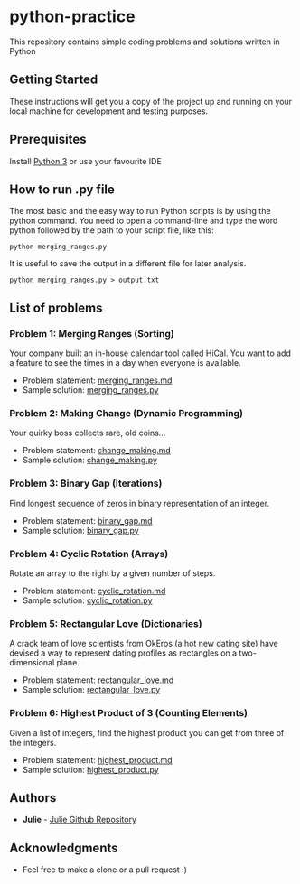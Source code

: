 # python-practice
This repository contains simple coding problems and solutions written in Python

## Getting Started
These instructions will get you a copy of the project up and running on your local machine for development and testing purposes.

## Prerequisites
Install [Python 3](https://www.python.org/downloads/) or use your favourite IDE

## How to run .py file
The most basic and the easy way to run Python scripts is by using the python command.
You need to open a command-line and type the word python followed by the path to your script file, like this:
```
python merging_ranges.py
```
It is useful to save the output in a different file for later analysis.
```
python merging_ranges.py > output.txt
```

## List of problems
### Problem 1: Merging Ranges (Sorting)
Your company built an in-house calendar tool called HiCal.
You want to add a feature to see the times in a day when everyone is available.
* Problem statement: [merging_ranges.md](https://github.com/juliehub/python-practice/blob/master/merging_ranges.md)
* Sample solution: [merging_ranges.py](https://github.com/juliehub/python-practice/blob/master/merging_ranges.py)

### Problem 2: Making Change (Dynamic Programming)
Your quirky boss collects rare, old coins...
* Problem statement: [change_making.md](https://github.com/juliehub/python-practice/blob/master/change_making.md)
* Sample solution: [change_making.py](https://github.com/juliehub/python-practice/blob/master/change_making.py)

### Problem 3: Binary Gap (Iterations)
Find longest sequence of zeros in binary representation of an integer.
* Problem statement: [binary_gap.md](https://github.com/juliehub/python-practice/blob/master/binary_gap.md)
* Sample solution: [binary_gap.py](https://github.com/juliehub/python-practice/blob/master/binary_gap.py)

### Problem 4: Cyclic Rotation (Arrays)
Rotate an array to the right by a given number of steps.
* Problem statement: [cyclic_rotation.md](https://github.com/juliehub/python-practice/blob/master/cyclic_rotation.md)
* Sample solution: [cyclic_rotation.py](https://github.com/juliehub/python-practice/blob/master/cyclic_rotation.py)

### Problem 5: Rectangular Love (Dictionaries)
A crack team of love scientists from OkEros (a hot new dating site) have devised a way to represent dating profiles as rectangles on a two-dimensional plane.
* Problem statement: [rectangular_love.md](https://github.com/juliehub/python-practice/blob/master/rectangular_love.md)
* Sample solution: [rectangular_love.py](https://github.com/juliehub/python-practice/blob/master/rectangular_love.py)


### Problem 6: Highest Product of 3 (Counting Elements)
Given a list of integers, find the highest product you can get from three of the integers.
* Problem statement: [highest_product.md](https://github.com/juliehub/python-practice/blob/master/highest_product.md)
* Sample solution: [highest_product.py](https://github.com/juliehub/python-practice/blob/master/highest_product.py)

## Authors

* **Julie** - [Julie Github Repository](https://github.com/juliehub)

## Acknowledgments

* Feel free to make a clone or a pull request :)
